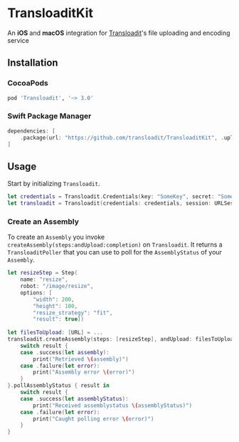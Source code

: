 # TransloaditKit

An **iOS** and **macOS** integration for [Transloadit](https://transloadit.com)'s file uploading and encoding service

## Installation

### CocoaPods

```ruby
pod 'Transloadit', '~> 3.0'
```

### Swift Package Manager

```swift
dependencies: [
    .package(url: "https://github.com/transloadit/TransloaditKit", .upToNextMajor(from: "3.0.0"))
]
```

## Usage

Start by initializing `Transloadit`.

```swift
let credentials = Transloadit.Credentials(key: "SomeKey", secret: "SomeSecret")
let transloadit = Transloadit(credentials: credentials, session: URLSession.shared)
```

### Create an Assembly

To create an `Assembly` you invoke `createAssembly(steps:andUpload:completion)` on `Transloadit`.
It returns a `TransloaditPoller` that you can use to poll for the `AssemblyStatus` of your `Assembly`.

```swift
let resizeStep = Step(
    name: "resize",
    robot: "/image/resize",
    options: [
        "width": 200,
        "height": 100,
        "resize_strategy": "fit",
        "result": true])
        
let filesToUpload: [URL] = ...
transloadit.createAssembly(steps: [resizeStep], andUpload: filesToUpload) { result in
    switch result {
    case .success(let assembly):
        print("Retrieved \(assembly)")
    case .failure(let error):
        print("Assembly error \(error)")
    }
}.pollAssemblyStatus { result in
    switch result {
    case .success(let assemblyStatus):
        print("Received assemblystatus \(assemblyStatus)")
    case .failure(let error):
        print("Caught polling error \(error)")
    }
}
```
